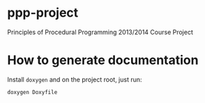 ppp-project
===========

Principles of Procedural Programming 2013/2014 Course Project

# How to generate documentation
Install `doxygen` and on the project root, just run:

`doxygen Doxyfile`